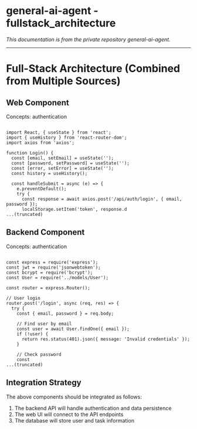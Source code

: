 # general-ai-agent - fullstack_architecture

*This documentation is from the private repository general-ai-agent.*

---

# Full-Stack Architecture (Combined from Multiple Sources)

## Web Component
Concepts: authentication

```

import React, { useState } from 'react';
import { useHistory } from 'react-router-dom';
import axios from 'axios';

function Login() {
  const [email, setEmail] = useState('');
  const [password, setPassword] = useState('');
  const [error, setError] = useState('');
  const history = useHistory();

  const handleSubmit = async (e) => {
    e.preventDefault();
    try {
      const response = await axios.post('/api/auth/login', { email, password });
      localStorage.setItem('token', response.d
...(truncated)
```

## Backend Component
Concepts: authentication

```

const express = require('express');
const jwt = require('jsonwebtoken');
const bcrypt = require('bcrypt');
const User = require('../models/User');

const router = express.Router();

// User login
router.post('/login', async (req, res) => {
  try {
    const { email, password } = req.body;
    
    // Find user by email
    const user = await User.findOne({ email });
    if (!user) {
      return res.status(401).json({ message: 'Invalid credentials' });
    }
    
    // Check password
    const
...(truncated)
```

## Integration Strategy
The above components should be integrated as follows:

1. The backend API will handle authentication and data persistence
2. The web UI will connect to the API endpoints
3. The database will store user and task information
